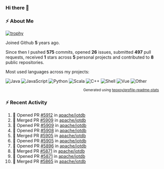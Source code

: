 ### Hi there 👋

### :zap: About Me

[![trophy](https://github-profile-trophy.vercel.app/?username=HTHou&theme=onedark)](https://github.com/ryo-ma/github-profile-trophy)
   
Joined Github **5** years ago.

Since then I pushed **575** commits, opened **26** issues, submitted **497** pull requests, received **1** stars across **5** personal projects and contributed to **8** public repositories.

Most used languages across my projects:

![Java](https://img.shields.io/static/v1?style=flat-square&label=%E2%A0%80&color=555&labelColor=%23b07219&message=Java%EF%B8%B194.4%25)
![JavaScript](https://img.shields.io/static/v1?style=flat-square&label=%E2%A0%80&color=555&labelColor=%23f1e05a&message=JavaScript%EF%B8%B11.4%25)
![Python](https://img.shields.io/static/v1?style=flat-square&label=%E2%A0%80&color=555&labelColor=%233572A5&message=Python%EF%B8%B10.7%25)
![Scala](https://img.shields.io/static/v1?style=flat-square&label=%E2%A0%80&color=555&labelColor=%23c22d40&message=Scala%EF%B8%B10.6%25)
![C++](https://img.shields.io/static/v1?style=flat-square&label=%E2%A0%80&color=555&labelColor=%23f34b7d&message=C%2B%2B%EF%B8%B10.6%25)
![Shell](https://img.shields.io/static/v1?style=flat-square&label=%E2%A0%80&color=555&labelColor=%2389e051&message=Shell%EF%B8%B10.4%25)
![Vue](https://img.shields.io/static/v1?style=flat-square&label=%E2%A0%80&color=555&labelColor=%2341b883&message=Vue%EF%B8%B10.3%25)
![Other](https://img.shields.io/static/v1?style=flat-square&label=%E2%A0%80&color=555&labelColor=%23ededed&message=Other%EF%B8%B11.2%25)

<p align="right"><sub>Generated using <a href="https://github.com/marketplace/actions/profile-readme-stats">teoxoy/profile-readme-stats</a></sub></p>


<!--![](https://github.com/HTHou/HTHou/blob/output/github-contribution-grid-snake.svg)-->

<!--![Haonan Hou's github stats](https://github-readme-stats.vercel.app/api?username=HTHou&count_private=true&show_icons=true&theme=onedark)-->

<!--![Haonan Hou's wakatime stats](https://github-readme-stats.vercel.app/api/wakatime?username=HTHou&layout=compact&theme=onedark)-->

<!--![Top Langs](https://github-readme-stats.vercel.app/api/top-langs/?username=HTHou&theme=onedark&layout=compact)-->

### :zap: Recent Activity
<!--START_SECTION:activity-->
1. 💪 Opened PR [#5912](https://github.com/apache/iotdb/pull/5912) in [apache/iotdb](https://github.com/apache/iotdb)
2. 🎉 Merged PR [#5909](https://github.com/apache/iotdb/pull/5909) in [apache/iotdb](https://github.com/apache/iotdb)
3. 💪 Opened PR [#5909](https://github.com/apache/iotdb/pull/5909) in [apache/iotdb](https://github.com/apache/iotdb)
4. 💪 Opened PR [#5908](https://github.com/apache/iotdb/pull/5908) in [apache/iotdb](https://github.com/apache/iotdb)
5. 🎉 Merged PR [#5905](https://github.com/apache/iotdb/pull/5905) in [apache/iotdb](https://github.com/apache/iotdb)
6. 💪 Opened PR [#5905](https://github.com/apache/iotdb/pull/5905) in [apache/iotdb](https://github.com/apache/iotdb)
7. 💪 Opened PR [#5896](https://github.com/apache/iotdb/pull/5896) in [apache/iotdb](https://github.com/apache/iotdb)
8. 🎉 Merged PR [#5871](https://github.com/apache/iotdb/pull/5871) in [apache/iotdb](https://github.com/apache/iotdb)
9. 💪 Opened PR [#5871](https://github.com/apache/iotdb/pull/5871) in [apache/iotdb](https://github.com/apache/iotdb)
10. 🎉 Merged PR [#5865](https://github.com/apache/iotdb/pull/5865) in [apache/iotdb](https://github.com/apache/iotdb)
<!--END_SECTION:activity-->

<!--
**HTHou/HTHou** is a ✨ _special_ ✨ repository because its `README.md` (this file) appears on your GitHub profile.

Here are some ideas to get you started:

- 🔭 I’m currently working on ...
- 🌱 I’m currently learning ...
- 👯 I’m looking to collaborate on ...
- 🤔 I’m looking for help with ...
- 💬 Ask me about ...
- 📫 How to reach me: ...
- 😄 Pronouns: ...
- ⚡ Fun fact: ...
-->
